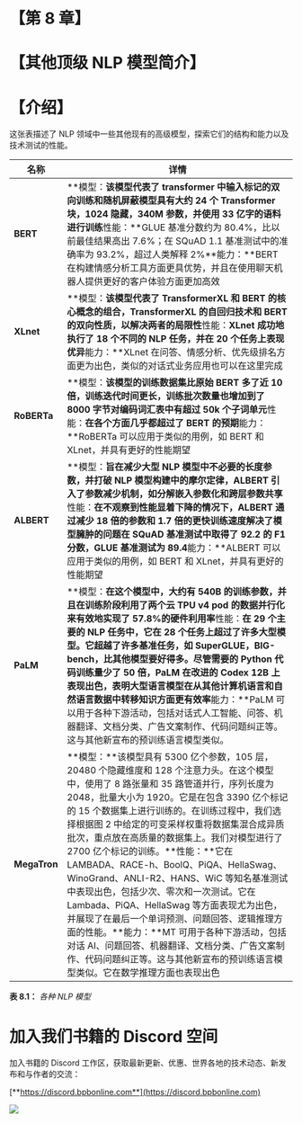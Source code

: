 # 【第 8 章】

# 【其他顶级 NLP 模型简介】

# 【介绍】

这张表描述了 NLP 领域中一些其他现有的高级模型，探索它们的结构和能力以及技术测试的性能。

| **名称** | **详情** |
| --- | --- |
| **BERT** | **模型：**该模型代表了 transformer 中输入标记的双向训练和随机屏蔽模型具有大约 24 个 Transformer 块，1024 隐藏，340M 参数，并使用 33 亿字的语料进行训练**性能：**GLUE 基准分数约为 80.4%，比以前最佳结果高出 7.6%；在 SQuAD 1.1 基准测试中的准确率为 93.2%，超过人类解释 2%**能力：**BERT 在构建情感分析工具方面更具优势，并且在使用聊天机器人提供更好的客户体验方面更加高效 |
| **XLnet** | **模型：**该模型代表了 TransformerXL 和 BERT 的核心概念的组合，TransformerXL 的自回归技术和 BERT 的双向性质，以解决两者的局限性**性能：**XLnet 成功地执行了 18 个不同的 NLP 任务，并在 20 个任务上表现优异**能力：**XLnet 在问答、情感分析、优先级排名方面更为出色，类似的对话式业务应用也可以在这里完成 |
| **RoBERTa** | **模型：**该模型的训练数据集比原始 BERT 多了近 10 倍，训练迭代时间更长，训练批次数量也增加到了 8000 字节对编码词汇表中有超过 50k 个子词单元**性能：**在各个方面几乎都超过了 BERT 的预期**能力：**RoBERTa 可以应用于类似的用例，如 BERT 和 XLnet，并具有更好的性能期望 |
| **ALBERT** | **模型：**旨在减少大型 NLP 模型中不必要的长度参数，并打破 NLP 模型构建中的摩尔定律，ALBERT 引入了参数减少机制，如分解嵌入参数化和跨层参数共享**性能：**在不观察到性能显着下降的情况下，ALBERT 通过减少 18 倍的参数和 1.7 倍的更快训练速度解决了模型臃肿的问题在 SQuAD 基准测试中取得了 92.2 的 F1 分数，GLUE 基准测试为 89.4**能力：**ALBERT 可以应用于类似的用例，如 BERT 和 XLnet，并具有更好的性能期望 |
| **PaLM** | **模型：**在这个模型中，大约有 540B 的训练参数，并且在训练阶段利用了两个云 TPU v4 pod 的数据并行化来有效地实现了 57.8%的硬件利用率**性能：**在 29 个主要的 NLP 任务中，它在 28 个任务上超过了许多大型模型。它超越了许多基准任务，如 SuperGLUE，BIG-bench，比其他模型要好得多。尽管需要的 Python 代码训练量少了 50 倍，PaLM 在改进的 Codex 12B 上表现出色，表明大型语言模型在从其他计算机语言和自然语言数据中转移知识方面更有效率**能力：**PaLM 可以用于各种下游活动，包括对话式人工智能、问答、机器翻译、文档分类、广告文案制作、代码问题纠正等。这与其他新宣布的预训练语言模型类似。|
| **MegaTron** | **模型：**该模型具有 5300 亿个参数，105 层，20480 个隐藏维度和 128 个注意力头。在这个模型中，使用了 8 路张量和 35 路管道并行，序列长度为 2048，批量大小为 1920。它是在包含 3390 亿个标记的 15 个数据集上进行训练的。在训练过程中，我们选择根据图 2 中给定的可变采样权重将数据集混合成异质批次，重点放在高质量的数据集上。我们对模型进行了 2700 亿个标记的训练。**性能：**它在 LAMBADA、RACE-h、BoolQ、PiQA、HellaSwag、WinoGrand、ANLI-R2、HANS、WiC 等知名基准测试中表现出色，包括少次、零次和一次测试。它在 Lambada、PiQA、HellaSwag 等方面表现尤为出色，并展现了在最后一个单词预测、问题回答、逻辑推理方面的性能。**能力：**MT 可用于各种下游活动，包括对话 AI、问题回答、机器翻译、文档分类、广告文案制作、代码问题纠正等。这与其他新宣布的预训练语言模型类似。它在数学推理方面也表现出色 |

**表 8.1：** *各种 NLP 模型*

# 加入我们书籍的 Discord 空间

加入书籍的 Discord 工作区，获取最新更新、优惠、世界各地的技术动态、新发布和与作者的交流：

[**https://discord.bpbonline.com**](https://discord.bpbonline.com)

![](img/dis.jpg)
